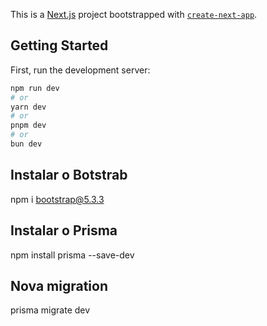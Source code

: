 This is a [Next.js](https://nextjs.org/) project bootstrapped with [`create-next-app`](https://github.com/vercel/next.js/tree/canary/packages/create-next-app).

## Getting Started

First, run the development server:

```bash
npm run dev
# or
yarn dev
# or
pnpm dev
# or
bun dev
```

## Instalar o Botstrab

npm i bootstrap@5.3.3

## Instalar o Prisma

npm install prisma --save-dev

## Nova migration

prisma migrate dev

